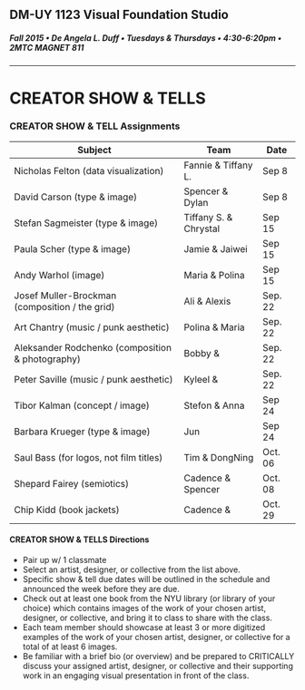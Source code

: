 ## DM-UY 1123 Visual Foundation Studio
##### Fall 2015 • De Angela L. Duff • Tuesdays & Thursdays • 4:30-6:20pm • 2MTC MAGNET 811 
---
# CREATOR SHOW & TELLS
### CREATOR SHOW & TELL Assignments


Subject | Team | Date
--- | --- | ---
Nicholas Felton (data visualization) |Fannie & Tiffany L. | Sep 8
David Carson (type & image) | Spencer & Dylan |  Sep 8
Stefan Sagmeister (type & image) | Tiffany S. & Chrystal | Sep 15
Paula Scher (type & image) | Jamie & Jaiwei | Sep 15
Andy Warhol (image) | Maria & Polina | Sep 15
Josef Muller-Brockman (composition / the grid) | Ali & Alexis | Sep. 22 
Art Chantry (music / punk aesthetic) | Polina & Maria | Sep. 22
Aleksander Rodchenko (composition & photography) | Bobby & | Sep. 22
Peter Saville (music / punk aesthetic) | Kyleel & | Sep. 22
Tibor Kalman (concept / image) | Stefon & Anna | Sep 24
Barbara Krueger (type & image) | Jun | Sep 24
Saul Bass (for logos, not film titles) | Tim & DongNing | Oct. 06
Shepard Fairey (semiotics) | Cadence & Spencer | Oct. 08
Chip Kidd (book jackets) | Cadence &  | Oct. 29

#### CREATOR SHOW & TELLS Directions
* Pair up w/ 1 classmate
* Select an artist, designer, or collective from the list above.
* Specific show & tell due dates will be outlined in the schedule and announced the week before they are due.
* Check out at least one book from the NYU library (or library of your choice) which contains images of the work of your chosen artist, designer, or collective, and bring it to class to share with the class. 
* Each team member should showcase at least 3 or more digitized examples of the work of your chosen artist, designer, or collective for a total of at least 6 images.
* Be familiar with a brief bio (or overview) and be prepared to CRITICALLY discuss your assigned artist, designer, or collective and their supporting work in an engaging visual presentation in front of the class. 

